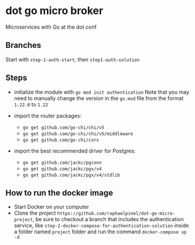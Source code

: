 # dot go micro broker
Microservices with Go at the dot conf

## Branches
Start with `step-1-auth-start`, then `step1-auth-solution`

## Steps
- initialize the module with `go mod init authentication`
Note that you may need to manually change the version in the `go.mod` file from the format `1.22.0` to `1.22`

- import the router packages:
    - `go get github.com/go-chi/chi/v5`
    - `go get github.com/go-chi/chi/v5/middleware`
    - `go get github.com/go-chi/cors`
- import the best recommended driver for Postgres:
    - `go get github.com/jackc/pgconn`
    - `go get github.com/jackc/pgx/v4`
    - `go get github.com/jackc/pgx/v4/stdlib`

## How to run the docker image
- Start Docker on your computer
- Clone the project `https://github.com/raphaelpinel/dot-go-micro-project`, be sure to checkout a branch that includes the authentication service, like `step-2-docker-compose-for-authentication-solution` inside a folder named `project` folder and run the command `docker-compose up -d`
